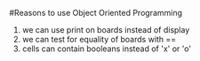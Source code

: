 #Reasons to use Object Oriented Programming
1. we can use print on boards instead of display
2. we can test for equality of boards with ==
3. cells can contain booleans instead of 'x' or 'o'